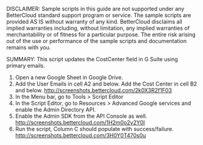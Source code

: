 DISCLAIMER: Sample scripts in this guide are not supported under any BetterCloud standard support program or service. The sample scripts are provided AS IS without warranty of any kind. BetterCloud disclaims all implied warranties including, without limitation, any implied warranties of merchantability or of fitness for a particular purpose. The entire risk arising out of the use or performance of the sample scripts and documentation remains with you.

SUMMARY: This script updates the CostCenter field in G Suite using primary emails. 

1) Open a new Google Sheet in Google Drive.
2) Add the User Emails in cell A2 and below. Add the Cost Center in cell B2 and below. http://screenshots.bettercloud.com/2k0X3R2f1F03
3) In the Menu bar, go to Tools > Script Editor
4) In the Script Editor, go to Resources > Advanced Google services and enable the Admin Directory API.
5) Enable the Admin SDK from the API Console as well. http://screenshots.bettercloud.com/1H2m0o2y2Y0I
6) Run the script, Column C should populate with success/failure. http://screenshots.bettercloud.com/3H0Y0T470s0u

